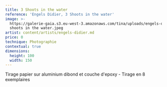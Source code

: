 ```yaml
---
title: 3 Shoots in the water
reference: 'Engels Didier, 3 Shoots in the water'
image: >-
  https://galerie-gaia.s3.eu-west-3.amazonaws.com/tina/uploads/engels-didier/galerie-gaia-didier-engels-3
  shoots in the water.jpeg
artist: content/artists/engels-didier.md
price: 0
technique: Photographie
contextual: true
dimensions:
  height: 100
  width: 150
---
```


Tirage papier sur aluminium dibond et couche d'epoxy - Tirage en 8 exemplaires
